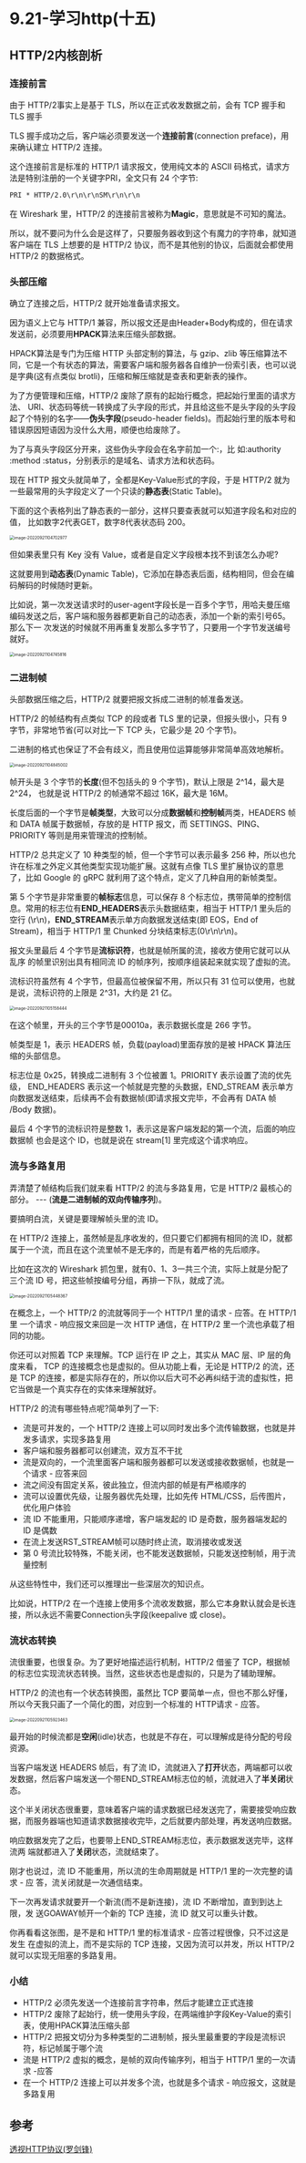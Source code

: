 # 9.21-学习http(十五)

## **HTTP/2内核剖析**

### **连接前言**

由于 HTTP/2事实上是基于 TLS，所以在正式收发数据之前，会有 TCP 握手和 TLS 握手

TLS 握手成功之后，客户端必须要发送一个**连接前言**(connection preface)，用来确认建立 HTTP/2 连接。

这个连接前言是标准的 HTTP/1 请求报文，使用纯文本的 ASCII 码格式，请求方法是特别注册的一个关键字PRI，全文只有 24 个字节:

```html
PRI * HTTP/2.0\r\n\r\nSM\r\n\r\n
```

在 Wireshark 里，HTTP/2 的连接前言被称为**Magic**，意思就是不可知的魔法。

所以，就不要问为什么会是这样了，只要服务器收到这个有魔力的字符串，就知道 客户端在 TLS 上想要的是 HTTP/2 协议，而不是其他别的协议，后面就会都使用 HTTP/2 的数据格式。

### **头部压缩**

确立了连接之后，HTTP/2 就开始准备请求报文。

因为语义上它与 HTTP/1 兼容，所以报文还是由Header+Body构成的，但在请求发送前，必须要用**HPACK**算法来压缩头部数据。

HPACK算法是专门为压缩 HTTP 头部定制的算法，与 gzip、zlib 等压缩算法不同，它是一个有状态的算法，需要客户端和服务器各自维护一份索引表，也可以说是字典(这有点类似 brotli)，压缩和解压缩就是查表和更新表的操作。

为了方便管理和压缩，HTTP/2 废除了原有的起始行概念，把起始行里面的请求方法、 URI、状态码等统一转换成了头字段的形式，并且给这些不是头字段的头字段起了个特别的名字——**伪头字段**(pseudo-header fields)。而起始行里的版本号和错误原因短语因为没什么大用，顺便也给废除了。

为了与真头字段区分开来，这些伪头字段会在名字前加一个:，比 如:authority :method :status，分别表示的是域名、请求方法和状态码。

现在 HTTP 报文头就简单了，全都是Key-Value形式的字段，于是 HTTP/2 就为一些最常用的头字段定义了一个只读的**静态表**(Static Table)。

下面的这个表格列出了静态表的一部分，这样只要查表就可以知道字段名和对应的值， 比如数字2代表GET，数字8代表状态码 200。

<img src="./assets/image-20220921104702977.png" alt="image-20220921104702977" style="zoom:50%;" />

但如果表里只有 Key 没有 Value，或者是自定义字段根本找不到该怎么办呢?

这就要用到**动态表**(Dynamic Table)，它添加在静态表后面，结构相同，但会在编码解码的时候随时更新。

比如说，第一次发送请求时的user-agent字段长是一百多个字节，用哈夫曼压缩编码发送之后，客户端和服务器都更新自己的动态表，添加一个新的索引号65。那么下一 次发送的时候就不用再重复发那么多字节了，只要用一个字节发送编号就好。

<img src="./assets/image-20220921104745816.png" alt="image-20220921104745816" style="zoom:50%;" />

### **二进制帧**

头部数据压缩之后，HTTP/2 就要把报文拆成二进制的帧准备发送。

HTTP/2 的帧结构有点类似 TCP 的段或者 TLS 里的记录，但报头很小，只有 9 字节，非常地节省(可以对比一下 TCP 头，它最少是 20 个字节)。

二进制的格式也保证了不会有歧义，而且使用位运算能够非常简单高效地解析。

<img src="./assets/image-20220921104845002.png" alt="image-20220921104845002" style="zoom:50%;" />

帧开头是 3 个字节的**长度**(但不包括头的 9 个字节)，默认上限是 2^14，最大是 2^24， 也就是说 HTTP/2 的帧通常不超过 16K，最大是 16M。

长度后面的一个字节是**帧类型**，大致可以分成**数据帧**和**控制帧**两类，HEADERS 帧和 DATA 帧属于数据帧，存放的是 HTTP 报文，而 SETTINGS、PING、PRIORITY 等则是用来管理流的控制帧。

HTTP/2 总共定义了 10 种类型的帧，但一个字节可以表示最多 256 种，所以也允许在标准之外定义其他类型实现功能扩展。这就有点像 TLS 里扩展协议的意思了，比如 Google 的 gRPC 就利用了这个特点，定义了几种自用的新帧类型。

第 5 个字节是非常重要的**帧标志**信息，可以保存 8 个标志位，携带简单的控制信息。常用的标志位有**END_HEADERS**表示头数据结束，相当于 HTTP/1 里头后的空行 (\r\n)，**END_STREAM**表示单方向数据发送结束(即 EOS，End of Stream)，相当于 HTTP/1 里 Chunked 分块结束标志(0\r\n\r\n)。

报文头里最后 4 个字节是**流标识符**，也就是帧所属的流，接收方使用它就可以从乱序 的帧里识别出具有相同流 ID 的帧序列，按顺序组装起来就实现了虚拟的流。

流标识符虽然有 4 个字节，但最高位被保留不用，所以只有 31 位可以使用，也就是说，流标识符的上限是 2^31，大约是 21 亿。

<img src="./assets/image-20220921105158444.png" alt="image-20220921105158444" style="zoom:50%;" />



在这个帧里，开头的三个字节是00010a，表示数据长度是 266 字节。

帧类型是 1，表示 HEADERS 帧，负载(payload)里面存放的是被 HPACK 算法压缩的头部信息。

标志位是 0x25，转换成二进制有 3 个位被置 1。PRIORITY 表示设置了流的优先级， END_HEADERS 表示这一个帧就是完整的头数据，END_STREAM 表示单方向数据发送结束，后续再不会有数据帧(即请求报文完毕，不会再有 DATA 帧 /Body 数据)。

最后 4 个字节的流标识符是整数 1，表示这是客户端发起的第一个流，后面的响应数据帧 也会是这个 ID，也就是说在 stream[1] 里完成这个请求响应。

### **流与多路复用**

弄清楚了帧结构后我们就来看 HTTP/2 的流与多路复用，它是 HTTP/2 最核心的部分。 --- (**流是二进制帧的双向传输序列**)。

要搞明白流，关键是要理解帧头里的流 ID。

在 HTTP/2 连接上，虽然帧是乱序收发的，但只要它们都拥有相同的流 ID，就都属于一个流，而且在这个流里帧不是无序的，而是有着严格的先后顺序。

比如在这次的 Wireshark 抓包里，就有0、1、3一共三个流，实际上就是分配了三个流 ID 号，把这些帧按编号分组，再排一下队，就成了流。

<img src="./assets/image-20220921105448367.png" alt="image-20220921105448367" style="zoom:50%;" />

在概念上，一个 HTTP/2 的流就等同于一个 HTTP/1 里的请求 - 应答。在 HTTP/1 里 一个请求 - 响应报文来回是一次 HTTP 通信，在 HTTP/2 里一个流也承载了相同的功能。

你还可以对照着 TCP 来理解。TCP 运行在 IP 之上，其实从 MAC 层、IP 层的角度来看， TCP 的连接概念也是虚拟的。但从功能上看，无论是 HTTP/2 的流，还是 TCP 的连接，都是实际存在的，所以你以后大可不必再纠结于流的虚拟性，把它当做是一个真实存在的实体来理解就好。

HTTP/2 的流有哪些特点呢?简单列了一下:

- 流是可并发的，一个 HTTP/2 连接上可以同时发出多个流传输数据，也就是并发多请求，实现多路复用
- 客户端和服务器都可以创建流，双方互不干扰
- 流是双向的，一个流里面客户端和服务器都可以发送或接收数据帧，也就是一个请求 - 应答来回
- 流之间没有固定关系，彼此独立，但流内部的帧是有严格顺序的
- 流可以设置优先级，让服务器优先处理，比如先传 HTML/CSS，后传图片，优化用户体验
- 流 ID 不能重用，只能顺序递增，客户端发起的 ID 是奇数，服务器端发起的 ID 是偶数
- 在流上发送RST_STREAM帧可以随时终止流，取消接收或发送
- 第 0 号流比较特殊，不能关闭，也不能发送数据帧，只能发送控制帧，用于流量控制

从这些特性中，我们还可以推理出一些深层次的知识点。

比如说，HTTP/2 在一个连接上使用多个流收发数据，那么它本身默认就会是长连接，所以永远不需要Connection头字段(keepalive 或 close)。

### **流状态转换**

流很重要，也很复杂。为了更好地描述运行机制，HTTP/2 借鉴了 TCP，根据帧的标志位实现流状态转换。当然，这些状态也是虚拟的，只是为了辅助理解。

HTTP/2 的流也有一个状态转换图，虽然比 TCP 要简单一点，但也不那么好懂，所以今天我只画了一个简化的图，对应到一个标准的 HTTP请求 - 应答。

<img src="./assets/image-20220921105923463.png" alt="image-20220921105923463" style="zoom:50%;" />

最开始的时候流都是**空闲**(idle)状态，也就是不存在，可以理解成是待分配的号段资源。

当客户端发送 HEADERS 帧后，有了流 ID，流就进入了**打开**状态，两端都可以收发数据，然后客户端发送一个带END_STREAM标志位的帧，流就进入了**半关闭**状态。

这个半关闭状态很重要，意味着客户端的请求数据已经发送完了，需要接受响应数据，而服务器端也知道请求数据接收完毕，之后就要内部处理，再发送响应数据。

响应数据发完了之后，也要带上END_STREAM标志位，表示数据发送完毕，这样流两 端就都进入了**关闭**状态，流就结束了。

刚才也说过，流 ID 不能重用，所以流的生命周期就是 HTTP/1 里的一次完整的请求 - 应 答，流关闭就是一次通信结束。

下一次再发请求就要开一个新流(而不是新连接)，流 ID 不断增加，直到到达上限，发 送GOAWAY帧开一个新的 TCP 连接，流 ID 就又可以重头计数。

你再看看这张图，是不是和 HTTP/1 里的标准请求 - 应答过程很像，只不过这是发生 在虚拟的流上，而不是实际的 TCP 连接，又因为流可以并发，所以 HTTP/2 就可以实现无阻塞的多路复用。

### **小结**

- HTTP/2 必须先发送一个连接前言字符串，然后才能建立正式连接
- HTTP/2 废除了起始行，统一使用头字段，在两端维护字段Key-Value的索引表，使用HPACK算法压缩头部
- HTTP/2 把报文切分为多种类型的二进制帧，报头里最重要的字段是流标识符，标记帧属于哪个流
- 流是 HTTP/2 虚拟的概念，是帧的双向传输序列，相当于 HTTP/1 里的一次请求 -应答
- 在一个 HTTP/2 连接上可以并发多个流，也就是多个请求 - 响应报文，这就是多路复用

## 参考

[透视HTTP协议(罗剑锋)](https://time.geekbang.org/column/intro/100029001)